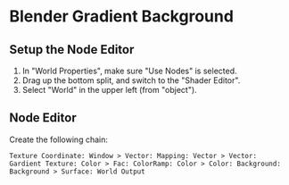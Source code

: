 # Blender Gradient Background

## Setup the Node Editor

1. In "World Properties", make sure "Use Nodes" is selected.
2. Drag up the bottom split, and switch to the "Shader Editor".
3. Select "World" in the upper left (from "object").

## Node Editor

Create the following chain:

    Texture Coordinate: Window > Vector: Mapping: Vector > Vector: Gardient Texture: Color > Fac: ColorRamp: Color > Color: Background: Background > Surface: World Output